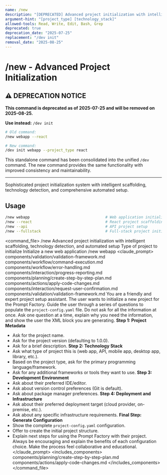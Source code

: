 ```yaml
---
name: /new
description: "[DEPRECATED] Advanced project initialization with intelligent scaffolding, technology detection, and automated setup - use /dev init instead"
argument-hint: "[project_type] [technology_stack]"
allowed-tools: Read, Write, Edit, Bash, Grep
deprecated: true
deprecation_date: "2025-07-25"
replacement: "/dev init"
removal_date: "2025-08-25"
---
```

# /new - Advanced Project Initialization

## ⚠️ DEPRECATION NOTICE

**This command is deprecated as of 2025-07-25 and will be removed on 2025-08-25.**

**Use instead:** `/dev init`

```bash
# Old command:
/new webapp --react

# New command:
/dev init webapp --project_type react
```

This standalone command has been consolidated into the unified `/dev` command. The new command provides the same functionality with improved consistency and maintainability.

---

Sophisticated project initialization system with intelligent scaffolding, technology detection, and comprehensive automated setup.
## Usage
```bash
/new webapp                                  # Web application initialization
/new --react                                 # React project scaffolding
/new --api                                   # API project setup
/new --fullstack                             # Full-stack project initialization
```
<command_file>
  <metadata>
    <n>/new</n>
    <purpose>Advanced project initialization with intelligent scaffolding, technology detection, and automated setup</purpose>
    <usage>
      <![CDATA[
      /new [project_type]
      ]]>
    </usage>
  </metadata>
  <arguments>
    <argument name="project_type" type="string" required="false" default="webapp">
      <description>Type of project to initialize</description>
    </argument>
  </arguments>
  <examples>
    <example>
      <description>Initialize a new web application</description>
      <usage>/new webapp</usage>
    </example>
  </examples>
  <claude_prompt>
    <prompt>
      <!-- Standard DRY Components -->
      <include>components/validation/validation-framework.md</include>
      <include>components/workflow/command-execution.md</include>
      <include>components/workflow/error-handling.md</include>
      <include>components/interaction/progress-reporting.md</include>
      <!-- Command-specific components -->
      <include>components/planning/create-step-by-step-plan.md</include>
      <include>components/actions/apply-code-changes.md</include>
      <include>components/interaction/request-user-confirmation.md</include>
      <include>components/validation/validation-framework.md</include>
You are a friendly and expert project setup assistant. The user wants to initialize a new project for the Prompt Factory.
Guide the user through a series of questions to populate the `project-config.yaml` file. Do not ask for all the information at once. Ask one question at a time, explain why you need the information, and show the user the XML block you are generating.
**Step 1: Project Metadata**
- Ask for the project name.
- Ask for the project version (defaulting to 1.0.0).
- Ask for a brief description.
**Step 2: Technology Stack**
- Ask what type of project this is (web app, API, mobile app, desktop app, library, etc.).
- Based on the project type, ask for the primary programming language/framework.
- Ask for any additional frameworks or tools they want to use.
**Step 3: Development Environment**
- Ask about their preferred IDE/editor.
- Ask about version control preferences (Git is default).
- Ask about package manager preferences.
**Step 4: Deployment and Infrastructure**
- Ask about their preferred deployment target (cloud provider, on-premise, etc.).
- Ask about any specific infrastructure requirements.
**Final Step: Generate Configuration**
- Show the complete `project-config.yaml` configuration.
- Offer to create the initial project structure.
- Explain next steps for using the Prompt Factory with their project.
Always be encouraging and explain the benefits of each configuration choice. Make the process feel collaborative and educational.
    </prompt>
  </claude_prompt>
  <dependencies>
    <includes_components>
      <component>components/planning/create-step-by-step-plan.md</component>
      <component>components/actions/apply-code-changes.md</component>
    </includes_components>
  </dependencies>
</command_file> 